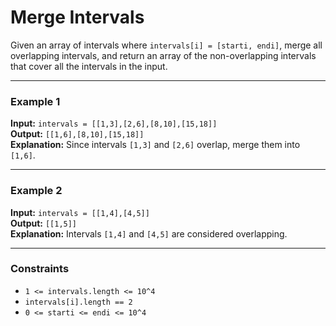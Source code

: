 # Merge Intervals

Given an array of intervals where `intervals[i] = [starti, endi]`, merge all overlapping intervals, and return an array of the non-overlapping intervals that cover all the intervals in the input.

---

### Example 1

**Input:** `intervals = [[1,3],[2,6],[8,10],[15,18]]`  
**Output:** `[[1,6],[8,10],[15,18]]`  
**Explanation:** Since intervals `[1,3]` and `[2,6]` overlap, merge them into `[1,6]`.

---

### Example 2

**Input:** `intervals = [[1,4],[4,5]]`  
**Output:** `[[1,5]]`  
**Explanation:** Intervals `[1,4]` and `[4,5]` are considered overlapping.

---

### Constraints

- `1 <= intervals.length <= 10^4`
- `intervals[i].length == 2`
- `0 <= starti <= endi <= 10^4`

